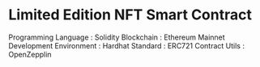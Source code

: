 # Limited Edition NFT Smart Contract

Programming Language : Solidity
Blockchain : Ethereum Mainnet 
Development Environment : Hardhat
Standard : ERC721
Contract Utils : OpenZepplin
